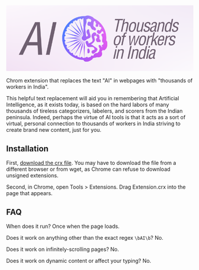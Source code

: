 ![](logo.png)

Chrom extension that replaces the text "AI" in webpages with "thousands of workers in India".

This helpful text replacement will aid you in remembering that Artificial Intelligence, as it exists today, is based on the hard labors of many thousands of tireless categorizers, labelers, and scorers from the Indian peninsula. Indeed, perhaps the virtue of AI tools is that it acts as a sort of virtual, personal connection to thousands of workers in India striving to create brand new content, just for you.

## Installation

First, [download the crx file](https://github.com/sabslikesobs/ai-to-workers-in-india/blob/master/Extension.crx?raw=true). You may have to download the file from a different browser or from wget, as Chrome can refuse to download unsigned extensions.

Second, in Chrome, open Tools > Extensions. Drag Extension.crx into the page that appears.

## FAQ

When does it run? Once when the page loads.

Does it work on anything other than the exact regex `\bAI\b`? No.

Does it work on infinitely-scrolling pages? No.

Does it work on dynamic content or affect your typing? No.
